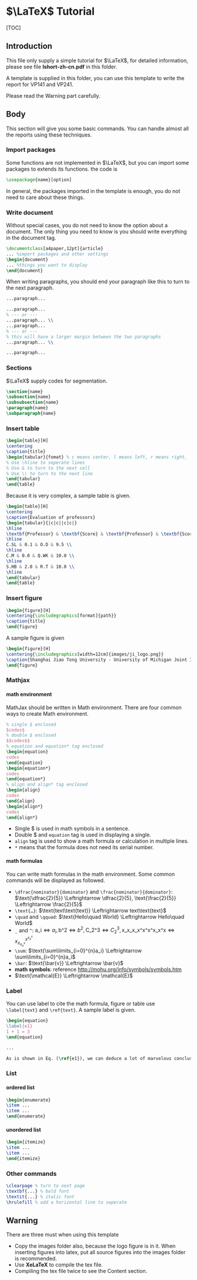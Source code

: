 # $\LaTeX$ Tutorial

[TOC]

## Introduction

This file only supply a simple tutorial for $\LaTeX$, for detailed information, please see file **lshort-zh-cn.pdf** in this folder.

A template is supplied in this folder, you can use this template to write the report for VP141 and VP241.

Please read the Warning part carefully.

## Body

This section will give you some basic commands. You can handle almost all the reports using these techniques.

### Import packages

Some functions are not implemented in $\LaTeX$, but you can import some packages to extends its functions. the code is

```latex
\usepackage{name}[option]
```

In general, the packages imported in the template is enough, you do not need to care about these things.

### Write document

Without special cases, you do not need to know the option about a document. The only thing you need to know is you should write everything in the document tag.

```latex
\documentclass[a4paper,12pt]{article}
... %import packages and other settings
\begin{document}
... %things you want to display
\end{document}
```

When writing paragraphs, you should end your paragraph like this to turn to the next paragraph.

```latex
...paragraph... 

...paragraph...
% --- or ---
...paragraph... \\
...paragraph...
% --- or ---
% this will have a larger margin between the two paragraphs
...paragraph... \\

...paragraph...
```

### Sections

$\LaTeX$ supply codes for segmentation.

```latex
\section{name}
\subsection{name}
\subsubsection{name}
\paragraph{name}
\subparagraph{name}
```

### Insert table

```latex
\begin{table}[H]
\centering
\caption{title}
\begin{tabular}{fomat} % c means center, l means left, r means right, | means lines
% Use \hline to seperate lines
% Use & to turn to the next cell
% Use \\ to turn to the next line
\end{tabular}
\end{table}
```

Because it is very complex, a sample table is given.

```latex	
\begin{table}[H]
\centering
\caption{Evaluation of professors}
\begin{tabular}{|c|c||c|c|}
\hline
\textbf{Professor} & \textbf{Score} & \textbf{Professor} & \textbf{Score} \\
\hline
C.SL & 0.1 & O.D & 9.5 \\
\hline
C.M & 0.0 & Q.WK & 10.0 \\
\hline
S.HB & 2.0 & R.T & 10.0 \\
\hline
\end{tabular}
\end{table}
```

### Insert figure

```latex
\begin{figure}[H]
\centering{\includegraphics[format]{path}}
\caption{title}
\end{figure}
```

A sample figure is given

```latex
\begin{figure}[H]
\centering{\includegraphics[width=12cm]{images/ji_logo.png}}
\caption{Shanghai Jiao Tong University - University of Michigan Joint Institute}
\end{figure}
```

### Mathjax

#### math environment

MathJax should be written in Math environment. There are four common ways to create Math environment.

```latex
% single $ enclosed
$codes$
% double $ enclosed
$$codes$$
% equation and equation* tag enclosed
\begin{equation}
codes
\end{equation}
\begin{equation*}
codes
\end{equation*}
% align and align* tag enclosed
\begin{align}
codes
\end{align}
\begin{align*}
codes
\end{align*}
```

- Single $ is used in math symbols in a sentence.
- Double $ and `equation` tag is used in displaying a single.
- `align` tag is used to show a math formula or calculation in multiple lines.
- `*` means that the formula does not need its serial number.

#### math formulas

You can write math formulas in the math environment. Some common commands will be displayed as followed.

- `\dfrac{nominator}{dominator}` and `\frac{nominator}{dominator}`: $\text{\dfrac{2}{5}} \Leftrightarrow \dfrac{2}{5}, \text{\frac{2}{5}} \Leftrightarrow \frac{2}{5}$
- `\text{…}`: $\text{text\text{text}} \Leftrightarrow text\text{text}$
- `\quad` and `\qquad`: $\text{Hello\quad World} \Leftrightarrow Hello\quad World$
- `_` and `^`: $\text{a_{i}} \Leftrightarrow a_{i}, \text{b^{2}} \Leftrightarrow b^{2}, \text{C_{2}^{3}} \Leftrightarrow C_{2}^{3}, \text{x_{x_{x_{x}^{x}}}^{x^{x_{x}^{x}}}} \Leftrightarrow x_{x_{x_{x}^{x}}}^{x^{x_{x}^{x}}}$
- `\sum`: $\text{\sum\limits_{i=0}^{n}a_i} \Leftrightarrow \sum\limits_{i=0}^{n}a_i$
- `\bar`: $\text{\bar{v}} \Leftrightarrow \bar{v}$
- **math symbols**: reference http://mohu.org/info/symbols/symbols.htm
- $\text{\mathcal{E}} \Leftrightarrow \mathcal{E}$

### Label

You can use label to cite the math formula, figure or table use `\label{text}` and `\ref{text}`. A sample label is given.

```latex
\begin{equation}
\label{e1}
1 + 1 = 3
\end{equation}

...

As is shown in Eq. (\ref{e1}), we can deduce a lot of marvelous conclusion.
```

### List

#### ordered list

```latex
\begin{enumerate}
\item ...
\item ...
\end{enumerate}
```

#### unordered list

```latex
\begin{itemize}
\item ...
\item ...
\end{itemize}
```

### Other commands

```latex
\clearpage % turn to next page
\textbf{...} % bold font
\textit{...} % italic font
\hrulefill % add a horizontal line to seperate
```

## Warning

There are three must when using this template

- Copy the images folder also, because the logo figure is in it. When inserting figures into latex, put all source figures into the images folder is recommended.
- Use **XeLaTeX** to compile the tex file.
- Compiling the tex file twice to see the Content section.